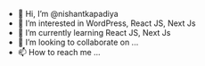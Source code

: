 - 👋 Hi, I’m @nishantkapadiya
- 👀 I’m interested in WordPress, React JS, Next Js
- 🌱 I’m currently learning React JS, Next Js
- 💞️ I’m looking to collaborate on ...
- 📫 How to reach me ...

<!---
nishantkapadiya/nishantkapadiya is a ✨ special ✨ repository because its `README.md` (this file) appears on your GitHub profile.
You can click the Preview link to take a look at your changes.
--->
